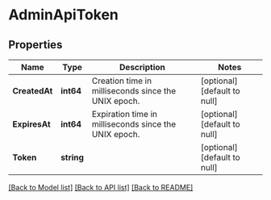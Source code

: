 # AdminApiToken

## Properties
Name | Type | Description | Notes
------------ | ------------- | ------------- | -------------
**CreatedAt** | **int64** | Creation time in milliseconds since the UNIX epoch. | [optional] [default to null]
**ExpiresAt** | **int64** | Expiration time in milliseconds since the UNIX epoch. | [optional] [default to null]
**Token** | **string** |  | [optional] [default to null]

[[Back to Model list]](../README.md#documentation-for-models) [[Back to API list]](../README.md#documentation-for-api-endpoints) [[Back to README]](../README.md)

